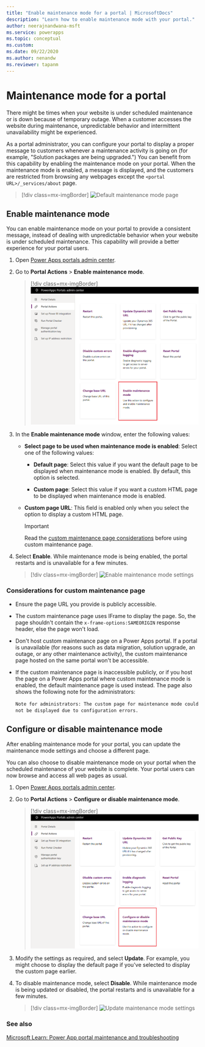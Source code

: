 ```yaml
---
title: "Enable maintenance mode for a portal | MicrosoftDocs"
description: "Learn how to enable maintenance mode with your portal."
author: neerajnandwana-msft
ms.service: powerapps
ms.topic: conceptual
ms.custom: 
ms.date: 09/22/2020
ms.author: nenandw
ms.reviewer: tapanm
---
```


# Maintenance mode for a portal

There might be times when your website is under scheduled maintenance or is down because of temporary outage. When a customer accesses the website during maintenance, unpredictable behavior and intermittent unavailability might be experienced. 

As a portal administrator, you can configure your portal to display a proper message to customers whenever a maintenance activity is going on (for example, "Solution packages are being upgraded.") You can benefit from this capability by enabling the maintenance mode on your portal. When the maintenance mode is enabled, a message is displayed, and the customers are restricted from browsing any webpages except the `<portal URL>/_services/about` page.

> [!div class=mx-imgBorder]
> ![Default maintenance mode page](../media/default-maint-page.png "Default maintenance mode page")

## Enable maintenance mode

You can enable maintenance mode on your portal to provide a consistent message, instead of dealing with unpredictable behavior when your website is under scheduled maintenance. This capability will provide a better experience for your portal users.

1. Open [Power Apps portals admin center](admin-overview.md).

3. Go to **Portal Actions** > **Enable maintenance mode**.

    > [!div class=mx-imgBorder]
    > ![Enable maintenance mode](../media/enable-maint-mode-button.png "Enable maintenance mode")

4. In the **Enable maintenance mode** window, enter the following values:
    - **Select page to be used when maintenance mode is enabled**: Select one of the following values:

        - **Default page**: Select this value if you want the default page to be displayed when maintenance mode is enabled. By default, this option is selected.

        - **Custom page**: Select this value if you want a custom HTML page to be displayed when maintenance mode is enabled.

    - **Custom page URL**: This field is enabled only when you select the option to display a custom HTML page.

        > [!IMPORTANT]
        > Read the [custom maintenance page considerations](#considerations-for-custom-maintenance-page) before using custom maintenance page.
 
5. Select **Enable**. While maintenance mode is being enabled, the portal restarts and is unavailable for a few minutes. 

    > [!div class=mx-imgBorder]
    > ![Enable maintenance mode settings](../media/enable-maint-mode.png "Enable maintenance mode settings")

### Considerations for custom maintenance page

- Ensure the page URL you provide is publicly accessible.
- The custom maintenance page uses IFrame to display the page. So, the page shouldn't contain the `x-frame-options:SAMEORIGIN` response header, else the page won't load.
- Don't host custom maintenance page on a Power Apps portal. If a portal is unavailable (for reasons such as data migration, solution upgrade, an outage, or any other maintenance activity), the custom maintenance page hosted on the same portal won't be accessible.
- If the custom maintenance page is inaccessible publicly, or if you host the page on a Power Apps portal where custom maintenance mode is enabled, the default maintenance page is used instead. The page also shows the following note for the administrators:

    `Note for administrators: The custom page for maintenance mode could not be displayed due to configuration errors.`

## Configure or disable maintenance mode

After enabling maintenance mode for your portal, you can update the maintenance mode settings and choose a different page.

You can also choose to disable maintenance mode on your portal when the scheduled maintenance of your website is complete. Your portal users can now browse and access all web pages as usual.

1. Open [Power Apps portals admin center](admin-overview.md).

2. Go to **Portal Actions** > **Configure or disable maintenance mode**.

    > [!div class=mx-imgBorder]
    > ![Configure maintenance mode](../media/configure-maint-mode-button.png "Configure maintenance mode")

3. Modify the settings as required, and select **Update**. For example, you might choose to display the default page if you've selected to display the custom page earlier.

4. To disable maintenance mode, select **Disable**. While maintenance mode is being updated or disabled, the portal restarts and is unavailable for a few minutes.

    > [!div class=mx-imgBorder]
    > ![Update maintenance mode settings](../media/configure-maint-mode.png "Update maintenance mode settings")

### See also

[Microsoft Learn: Power App portal maintenance and troubleshooting](https://docs.microsoft.com/learn/modules/portals-maintenance-troubleshooting/)

